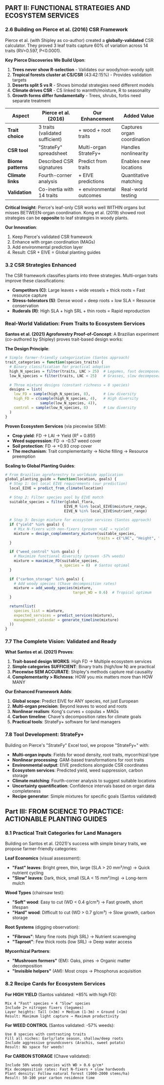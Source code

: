 
## PART II: FUNCTIONAL STRATEGIES AND ECOSYSTEM SERVICES

### 2.6 Building on Pierce et al. (2016) CSR Framework

Pierce et al. (with Shipley as co-author) created a **globally-validated** CSR calculator. They proved 3 leaf traits capture 60% of variation across 14 traits (RV=0.597, P<0.0001).

**Key Pierce Discoveries We Build Upon**:
1. **Trees never show R-selection** - Validates our woody/non-woody split
2. **Tropical forests cluster at CS/CSR** (43:42:15%) - Provides validation targets
3. **Deserts split S vs R** - Shows bimodal strategies need different models
4. **Climate drives CSR** - CS linked to warmth/moisture, R to seasonality
5. **Growth forms differ fundamentally** - Trees, shrubs, forbs need separate treatment

| Aspect | Pierce et al. (2016) | Our Enhancement | Added Value |
|--------|---------------------|-----------------|-------------|
| **Trait choice** | 3 traits (validated sufficient) | + wood + root traits | Captures organ coordination |
| **CSR tool** | "StrateFy" spreadsheet | Multi-organ StrateFy+ | Handles nonlinearity |
| **Biome patterns** | Described CSR signatures | Predict from traits | Enables new locations |
| **Climate links** | Fourth-corner analysis | + EIVE predictions | Quantitative matching |
| **Validation** | Co-inertia with 14 traits | + environmental outcomes | Real-world testing |

**Critical Insight**: Pierce's leaf-only CSR works well WITHIN organs but misses BETWEEN-organ coordination. Kong et al. (2019) showed root strategies can be **opposite** to leaf strategies in woody plants.

**Our Innovation**: 
1. Keep Pierce's validated CSR framework
2. Enhance with organ coordination (MAGs)
3. Add environmental prediction layer
4. Result: CSR + EIVE = Global planting guides


### 3.2 CSR Strategies Enhanced
The CSR framework classifies plants into three strategies. Multi-organ traits improve these classifications:
- **Competitors (C)**: Large leaves + wide vessels + thick roots = Fast resource capture
- **Stress-tolerators (S)**: Dense wood + deep roots + low SLA = Resource conservation  
- **Ruderals (R)**: High SLA + high SRL + thin roots = Rapid reproduction




### Real-World Validation: From Traits to Ecosystem Services

**Santos et al. (2021) Agroforestry Proof-of-Concept**:
A Brazilian experiment (co-authored by Shipley) proves trait-based design works:

**The Design Principle**:
```r
# Simple farmer-friendly categorization (Santos approach)
trait_categories = function(species_traits) {
  # Binary classification for practical adoption
  high_N_species = filter(traits, LNC > 25)  # Legumes, fast decomposers
  low_N_species = filter(traits, LNC < 25)   # Grasses, slow decomposers
  
  # Three mixture designs (constant richness = 8 species)
  designs = list(
    low_FD = sample(high_N_species, 8),      # Low diversity
    high_FD = c(sample(high_N_species, 4),   # High diversity
                sample(low_N_species, 4)),
    control = sample(low_N_species, 8)       # Low diversity
  )
}
```

**Proven Ecosystem Services** (via piecewise SEM):
- **Crop yield**: FD → LAI → Yield (R² = 0.85!)
- **Weed suppression**: FD → -0.57 weed cover
- **Soil protection**: FD → +0.93 crop cover
- **The mechanism**: Trait complementarity → Niche filling → Resource preemption

**Scaling to Global Planting Guides**:
```r
# From Brazilian agroforestry to worldwide application
global_planting_guide = function(location, goals) {
  # Step 1: Get local EIVE requirements (our prediction)
  local_EIVE = predict_from_climate(location)
  
  # Step 2: Filter species pool by EIVE match
  suitable_species = filter(global_flora, 
                           EIVE_M %in% local_EIVE$moisture_range,
                           EIVE_N %in% local_EIVE$nutrient_range)
  
  # Step 3: Design mixture for ecosystem services (Santos approach)
  if ("yield" %in% goals) {
    # Mix N-fixers with non-fixers (proven +LAI → +yield)
    mixture = design_complementary_mixture(suitable_species,
                                          traits = c("LNC", "Height", "SLA"))
  }
  
  if ("weed_control" %in% goals) {
    # Maximize functional diversity (proven -57% weeds)
    mixture = maximize_FD(suitable_species, 
                         n_species = 8)  # Santos optimal
  }
  
  if ("carbon_storage" %in% goals) {
    # Add woody species (Chave decomposition rates)
    mixture = add_woody_species(mixture, 
                               target_WD = 0.6)  # Tropical optimum
  }
  
  return(list(
    species_list = mixture,
    expected_services = predict_services(mixture),
    management_calendar = generate_timeline(mixture)
  ))
}
```

### 7.7 The Complete Vision: Validated and Ready

**What Santos et al. (2021) Proves**:
1. **Trait-based design WORKS**: High FD → Multiple ecosystem services
2. **Simple categories SUFFICIENT**: Binary traits (high/low N) are practical
3. **Piecewise SEM ACCURATE**: Shipley's methods capture real causality
4. **Complementarity > Richness**: HOW you mix matters more than HOW MANY

**Our Enhanced Framework Adds**:
1. **Global scope**: Predict EIVE for ANY species, not just European
2. **Multi-organ precision**: Beyond leaves to wood and roots
3. **Nonlinear realism**: Kong's curves + copulas + MAGs
4. **Carbon timeline**: Chave's decomposition rates for climate goals
5. **Practical tools**: StrateFy+ software for land managers

### 7.8 Tool Development: StrateFy+ 
Building on Pierce's "StrateFy" Excel tool, we propose "StrateFy+" with:
- **Multi-organ inputs**: Fields for wood density, root traits, mycorrhizal type
- **Nonlinear processing**: GAM-based transformations for root traits
- **Environmental output**: EIVE predictions alongside CSR coordinates
- **Ecosystem services**: Predicted yield, weed suppression, carbon storage
- **Climate matching**: Fourth-corner analysis to suggest suitable locations
- **Uncertainty quantification**: Confidence intervals based on organ data completeness
- **Recipe generator**: Simple mixtures for specific goals (Santos validated)



## Part III: FROM SCIENCE TO PRACTICE: ACTIONABLE PLANTING GUIDES

### 8.1 Practical Trait Categories for Land Managers

Building on Santos et al. (2021)'s success with simple binary traits, we propose farmer-friendly categories:

**Leaf Economics** (visual assessment):
- **"Fast" leaves**: Bright green, thin, large (SLA > 20 mm²/mg) → Quick nutrient cycling
- **"Slow" leaves**: Dark, thick, small (SLA < 15 mm²/mg) → Long-term mulch

**Wood Types** (chainsaw test):
- **"Soft" wood**: Easy to cut (WD < 0.4 g/cm³) → Fast growth, short lifespan
- **"Hard" wood**: Difficult to cut (WD > 0.7 g/cm³) → Slow growth, carbon storage

**Root Systems** (digging observation):
- **"Fibrous"**: Many fine roots (high SRL) → Nutrient scavenging
- **"Taproot"**: Few thick roots (low SRL) → Deep water access

**Mycorrhizal Partners**:
- **"Mushroom formers"** (EM): Oaks, pines → Organic matter decomposition
- **"Invisible helpers"** (AM): Most crops → Phosphorus acquisition

### 8.2 Recipe Cards for Ecosystem Services

**For HIGH YIELD** (Santos validated: +85% with high FD):
```
Mix 4 "Fast" species + 4 "Slow" species
Include 2+ nitrogen fixers (legumes)
Layer heights: Tall (>3m) + Medium (1-3m) + Ground (<1m)
Result: Maximum light capture → Maximum productivity
```

**For WEED CONTROL** (Santos validated: -57% weeds):
```
Use 8 species with contrasting traits
Fill all niches: Early/late season, shallow/deep roots
Include aggressive groundcovers (Arachis, sweet potato)
Result: No space for weeds!
```

**For CARBON STORAGE** (Chave validated):
```
Include 50% woody species with WD > 0.6 g/cm³
Mix decomposition rates: Fast N-fixers + slow hardwoods
Plant density: Follow natural forest (1000-2000 stems/ha)
Result: 50-100 year carbon residence time
```